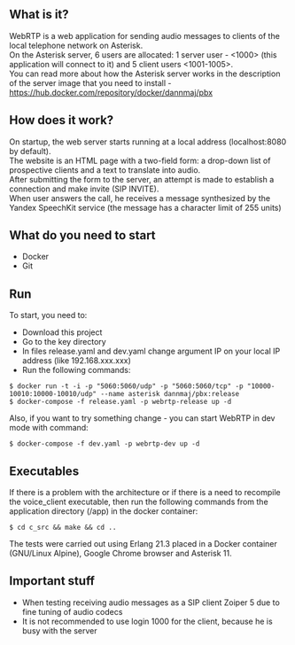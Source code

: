 ## What is it?

WebRTP is a web application for sending audio messages to clients of the local telephone network on Asterisk. <br>
On the Asterisk server, 6 users are allocated: 1 server user - <1000> (this application will connect to it) and 5 client users <1001-1005>. <br>
You can read more about how the Asterisk server works in the description of the server image that you need to install - https://hub.docker.com/repository/docker/dannmaj/pbx

## How does it work?

On startup, the web server starts running at a local address (localhost:8080 by default). <br>
The website is an HTML page with a two-field form: a drop-down list of prospective clients and a text to translate into audio. <br>
After submitting the form to the server, an attempt is made to establish a connection and make invite (SIP INVITE). <br>
When user answers the call, he receives a message synthesized by the Yandex SpeechKit service (the message has a character limit of 255 units)
## What do you need to start
* Docker
* Git
## Run
To start, you need to:
* Download this project
* Go to the key directory
* In files release.yaml and dev.yaml change argument IP on your local IP address (like 192.168.xxx.xxx)
* Run the following commands:

```
$ docker run -t -i -p "5060:5060/udp" -p "5060:5060/tcp" -p "10000-10010:10000-10010/udp" --name asterisk dannmaj/pbx:release
$ docker-compose -f release.yaml -p webrtp-release up -d
```
Also, if you want to try something change - you can start WebRTP in dev mode with command:
```
$ docker-compose -f dev.yaml -p webrtp-dev up -d
```
## Executables
If there is a problem with the architecture or if there is a need to recompile the voice_client executable, then run the following commands from the application directory (/app) in the docker container:
```
$ cd c_src && make && cd ..
```
The tests were carried out using Erlang 21.3 placed in a Docker container (GNU/Linux Alpine), Google Chrome browser and Asterisk 11.

## Important stuff
* When testing receiving audio messages as a SIP client Zoiper 5 due to fine tuning of audio codecs
* It is not recommended to use login 1000 for the client, because he is busy with the server
